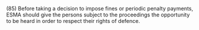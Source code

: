 (85) Before taking a decision to impose fines or periodic penalty payments, ESMA should give the persons subject to the proceedings the opportunity to be heard in order to respect their rights of defence.